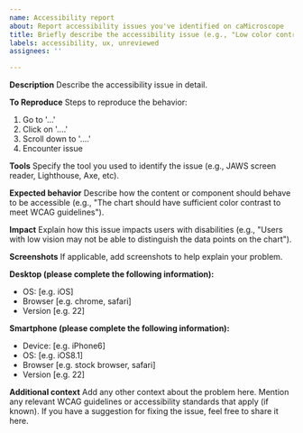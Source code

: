 ```yaml
---
name: Accessibility report
about: Report accessibility issues you've identified on caMicroscope
title: Briefly describe the accessibility issue (e.g., "Low color contrast on chart").
labels: accessibility, ux, unreviewed
assignees: ''

---
```


**Description**
Describe the accessibility issue in detail.

**To Reproduce**
Steps to reproduce the behavior:
1. Go to '...'
2. Click on '....'
3. Scroll down to '....'
4. Encounter issue

**Tools**
Specify the tool you used to identify the issue (e.g., JAWS screen reader, Lighthouse, Axe, etc).

**Expected behavior**
Describe how the content or component should behave to be accessible (e.g., "The chart should have sufficient color contrast to meet WCAG guidelines").

**Impact**
Explain how this issue impacts users with disabilities (e.g., "Users with low vision may not be able to distinguish the data points on the chart").

**Screenshots**
If applicable, add screenshots to help explain your problem.

**Desktop (please complete the following information):**
 - OS: [e.g. iOS]
 - Browser [e.g. chrome, safari]
 - Version [e.g. 22]

**Smartphone (please complete the following information):**
 - Device: [e.g. iPhone6]
 - OS: [e.g. iOS8.1]
 - Browser [e.g. stock browser, safari]
 - Version [e.g. 22]

**Additional context**
Add any other context about the problem here.
Mention any relevant WCAG guidelines or accessibility standards that apply (if known).
If you have a suggestion for fixing the issue, feel free to share it here.
